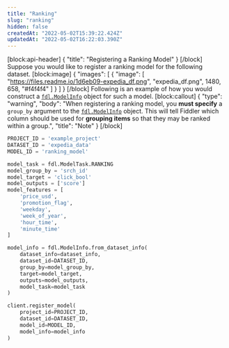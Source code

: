 ```yaml
---
title: "Ranking"
slug: "ranking"
hidden: false
createdAt: "2022-05-02T15:39:22.424Z"
updatedAt: "2022-05-02T16:22:03.390Z"
---
```

[block:api-header]
{
  "title": "Registering a Ranking Model"
}
[/block]
Suppose you would like to register a ranking model for the following dataset.
[block:image]
{
  "images": [
    {
      "image": [
        "https://files.readme.io/1d6eb09-expedia_df.png",
        "expedia_df.png",
        1480,
        658,
        "#f4f4f4"
      ]
    }
  ]
}
[/block]
Following is an example of how you would construct a [`fdl.ModelInfo`](https://api.fiddler.ai/#fdl-modelinfo) object for such a model.
[block:callout]
{
  "type": "warning",
  "body": "When registering a ranking model, you **must specify** a `group_by` argument to the [`fdl.ModelInfo`](https://api.fiddler.ai/#fdl-modelinfo) object. This will tell Fiddler which column should be used for **grouping items** so that they may be ranked within a group.",
  "title": "Note"
}
[/block]
```python
PROJECT_ID = 'example_project'
DATASET_ID = 'expedia_data'
MODEL_ID = 'ranking_model'

model_task = fdl.ModelTask.RANKING
model_group_by = 'srch_id'
model_target = 'click_bool'
model_outputs = ['score']
model_features = [
    'price_usd',
    'promotion_flag',
    'weekday',
    'week_of_year',
    'hour_time',
    'minute_time'
]

model_info = fdl.ModelInfo.from_dataset_info(
    dataset_info=dataset_info,
    dataset_id=DATASET_ID,
    group_by=model_group_by,
    target=model_target,
    outputs=model_outputs,
    model_task=model_task
)

client.register_model(
    project_id=PROJECT_ID,
    dataset_id=DATASET_ID,
    model_id=MODEL_ID,
    model_info=model_info
)
```